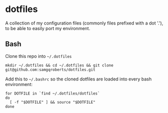 # dotfiles
A collection of my configuration files (commonly files prefixed with a dot '.'), to be able to easily port my environment.

## Bash

Clone this repo into `~/.dotfiles`
```
mkdir ~/.dotfiles && cd ~/.dotfiles && git clone git@github.com:samgqroberts/dotfiles.git
```

Add this to `~/.bashrc` so the cloned dotfiles are loaded into every bash environment:
```
for DOTFILE in `find ~/.dotfiles/dotfiles`
do
  [ -f "$DOTFILE" ] && source "$DOTFILE"
done
```
